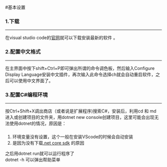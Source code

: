 #基本设置
### 1.下载
---  
在visual studio code的[官网](https://code.visualstudio.com/)就可以下载安装最新的软件 。 
### 2.配置中文格式
--- 
在主界面中按下shift+Ctrl+P即可弹出所谓的命令调色板，然后输入Configure Display Language安装中文插件，再次输入此命令选择ch就会自动重启软件，之后可以使用中文界面了。
### 3.配置C#编程环境
---  
按Ctrl+Shift+X调出商店（或者说是扩展程序)搜索C#，安装后，利用cd 和 md 进入或创建项目的文件夹，用dotnet new console创建项目，这里可能会出现无法使用dotnet的情况，原因是：  
###
1. 环境变量没有设置，这个一般在安装VScode的时候会自动安装  
2. 是因为没有下载[.net core sdk](https://dotnet.microsoft.com/download) 的原因  
  
之后用dotnet run就可以运行程序了  
dotnet -h 可以弹出帮助菜单